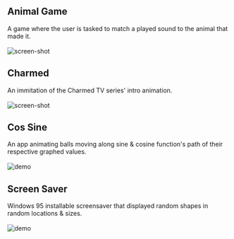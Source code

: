 ## Animal Game
A game where the user is tasked to match a played sound to the animal that made it. <br> <br>
![screen-shot](https://github.com/seljabali/visual-basic-6/blob/master/screen-shots/animal-game.gif)

## Charmed
An immitation of the Charmed TV series' intro animation. <br> <br>
![screen-shot](https://github.com/seljabali/visual-basic-6/blob/master/screen-shots/charmed.gif)

## Cos Sine
An app animating balls moving along sine & cosine function's path of their respective graphed values. <br> <br>
![demo](https://github.com/seljabali/visual-basic-6/blob/master/screen-shots/cos-sine.gif)

## Screen Saver
Windows 95 installable screensaver that displayed random shapes in random locations & sizes. <br> <br>
![demo](https://github.com/seljabali/visual-basic-6/blob/master/screen-shots/screen-saver.gif)